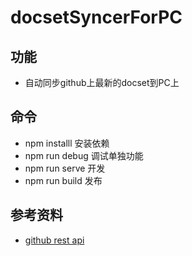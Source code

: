 # docsetSyncerForPC


## 功能
* 自动同步github上最新的docset到PC上


## 命令

* npm installl 安装依赖
* npm run debug 调试单独功能
* npm run serve  开发
* npm run build  发布




## 参考资料
* [github rest api](https://docs.github.com/en/rest/reference)